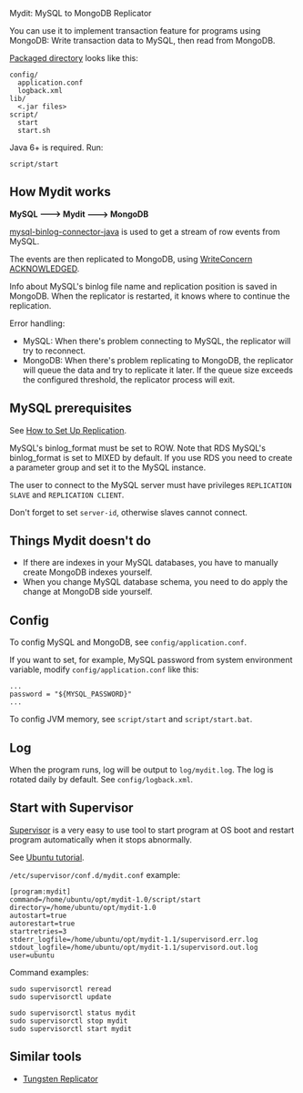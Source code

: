 Mydit: MySQL to MongoDB Replicator

You can use it to implement transaction feature for programs using MongoDB:
Write transaction data to MySQL, then read from MongoDB.

[Packaged directory](https://github.com/ngocdaothanh/mydit/releases)
looks like this:

```
config/
  application.conf
  logback.xml
lib/
  <.jar files>
script/
  start
  start.sh
```

Java 6+ is required. Run:

```
script/start
```

## How Mydit works

**MySQL ---> Mydit ---> MongoDB**

[mysql-binlog-connector-java](https://github.com/shyiko/mysql-binlog-connector-java)
is used to get a stream of row events from MySQL.

The events are then replicated to MongoDB, using
[WriteConcern](http://docs.mongodb.org/manual/core/write-concern/)
[ACKNOWLEDGED](http://api.mongodb.org/java/current/com/mongodb/WriteConcern.html).

Info about MySQL's binlog file name and replication position is saved in MongoDB.
When the replicator is restarted, it knows where to continue the replication.

Error handling:

* MySQL: When there's problem connecting to MySQL, the replicator will try to reconnect.
* MongoDB: When there's problem replicating to MongoDB, the replicator will queue the
  data and try to replicate it later. If the queue size exceeds the configured
  threshold, the replicator process will exit.

## MySQL prerequisites

See [How to Set Up Replication](http://dev.mysql.com/doc/refman/5.6/en/replication-howto.html).

MySQL's binlog_format must be set to ROW. Note that RDS MySQL's binlog_format
is set to MIXED by default. If you use RDS you need to create a parameter group
and set it to the MySQL instance.

The user to connect to the MySQL server must have privileges `REPLICATION SLAVE`
and `REPLICATION CLIENT`.

Don't forget to set `server-id`, otherwise slaves cannot connect.

## Things Mydit doesn't do

* If there are indexes in your MySQL databases, you have to manually create
  MongoDB indexes yourself.
* When you change MySQL database schema, you need to do apply the change at
  MongoDB side yourself.

## Config

To config MySQL and MongoDB, see `config/application.conf`.

If you want to set, for example, MySQL password from system environment variable,
modify `config/application.conf` like this:

```
...
password = "${MYSQL_PASSWORD}"
...
```

To config JVM memory, see `script/start` and `script/start.bat`.

## Log

When the program runs, log will be output to `log/mydit.log`. The log is
rotated daily by default. See `config/logback.xml`.

## Start with Supervisor

[Supervisor](http://supervisord.org/) is a very easy to use tool to start
program at OS boot and restart program automatically when it stops abnormally.

See [Ubuntu tutorial](https://serversforhackers.com/monitoring-processes-with-supervisord).

`/etc/supervisor/conf.d/mydit.conf` example:

```
[program:mydit]
command=/home/ubuntu/opt/mydit-1.0/script/start
directory=/home/ubuntu/opt/mydit-1.0
autostart=true
autorestart=true
startretries=3
stderr_logfile=/home/ubuntu/opt/mydit-1.1/supervisord.err.log
stdout_logfile=/home/ubuntu/opt/mydit-1.1/supervisord.out.log
user=ubuntu
```

Command examples:

```
sudo supervisorctl reread
sudo supervisorctl update

sudo supervisorctl status mydit
sudo supervisorctl stop mydit
sudo supervisorctl start mydit
```

## Similar tools

* [Tungsten Replicator](https://code.google.com/p/tungsten-replicator/)
